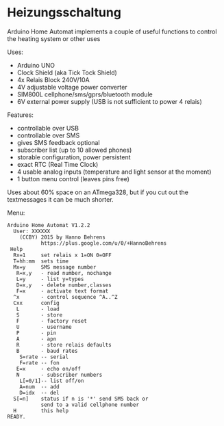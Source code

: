 # Heizungsschaltung
Arduino Home Automat implements a couple of useful functions to control the heating system or other uses

Uses:
- Arduino UNO
- Clock Shield (aka Tick Tock Shield)
- 4x Relais Block 240V/10A
- 4V adjustable voltage power converter
- SIM800L cellphone/sms/gprs/bluetooth module
- 6V external power supply (USB is not sufficient to power 4 relais)
 
Features:
- controllable over USB
- controllable over SMS
- gives SMS feedback optional 
- subscriber list (up to 10 allowed phones)
- storable configuration, power persistent
- exact RTC (Real Time Clock)
- 4 usable analog inputs (temperature and light sensor at the moment)
- 1 button menu control (leaves pins free)

Uses about 60% space on an ATmega328, but if you cut out the textmessages it can be much shorter.

Menu:
```
Arduino Home Automat V1.2.2
  User: XXXXXX
    (CCBY) 2015 by Hanno Behrens
           https://plus.google.com/u/0/+HannoBehrens
 Help
  Rx=1     set relais x 1=ON 0=OFF
  T=hh:mm  sets time
  Mx=y     SMS message number
   R=x,y   - read number, nochange
   L=y     - list y=types
   D=x,y   - delete number,classes
   F=x     - activate text format
  ^x       - control sequence ^A..^Z
  Cxx      config
   L       - load
   S       - store
   F       - factory reset
   U       - username
   P       - pin
   A       - apn
   R       - store relais defaults
   B       - baud rates
    S=rate -- serial
    F=rate -- fon
   E=x     - echo on/off
   N       - subscriber numbers
    L[=0/1]-- list off/on
    A=num  -- add
    D=idx  -- del
  S[=n]    status if n is '*' send SMS back or
           send to a valid cellphone number
  H        this help
READY.
```
